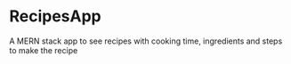 # RecipesApp
A MERN stack app to see recipes with cooking time, ingredients and steps to make the recipe

